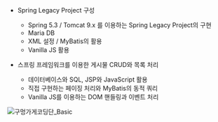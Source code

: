 - Spring Legacy Project 구성
  - Spring 5.3 / Tomcat 9.x 를 이용하는 Spring Legacy Project의 구현
  - Maria DB
  - XML 설정 / MyBatis의 활용
  - Vanilla JS 활용

- 스프링 프레임워크를 이용한 게시물 CRUD와 목록 처리
  - 데이터베이스와 SQL, JSP와 JavaScript 활용
  - 직접 구현하는 페이징 처리와 MyBatis의 동적 쿼리
  - Vanilla JS를 이용하는 DOM 핸들링과 이벤트 처리


![구멍가게코딩단_Basic](https://github.com/Carvingcode30/SpringWebPractice/assets/141935901/e7a76c81-87bc-4f9e-9cea-6f217a780b02)
